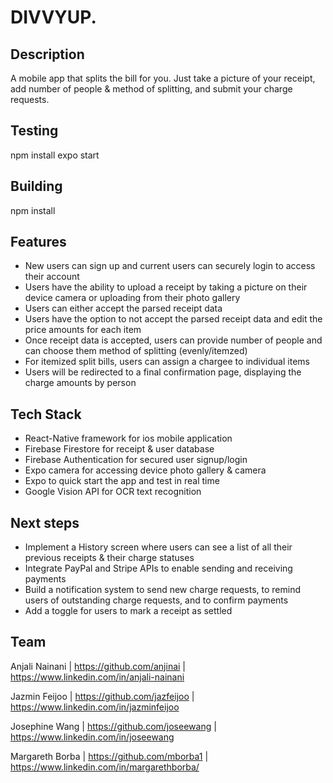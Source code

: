 # DIVVYUP.

## Description

A mobile app that splits the bill for you. Just take a picture of your receipt, add number of people & method of splitting, and submit your charge requests. 

## Testing 

npm install
expo start

## Building 

npm install 

## Features
  * New users can sign up and current users can securely login to access their account  
  * Users have the ability to upload a receipt by taking  a picture on their device camera or uploading from their photo gallery 
  * Users can either accept the parsed receipt data 
  * Users have the option to not accept the parsed receipt data and edit the price amounts for each item 
  * Once receipt data is accepted, users can provide number of people and can choose them method of splitting (evenly/itemzed)
  * For itemized split bills, users can assign a chargee to individual items
  * Users will be redirected to a final confirmation page, displaying the charge amounts by person

## Tech Stack  

  * React-Native framework for ios mobile application
  * Firebase Firestore for receipt & user database
  * Firebase Authentication for secured user signup/login   
  * Expo camera for accessing device photo gallery & camera
  * Expo to quick start the app and test in real time
  * Google Vision API for OCR text recognition

## Next steps  
* Implement a History screen where users can see a list of all their previous receipts & their charge statuses  
* Integrate PayPal and Stripe APIs to enable sending and receiving payments
* Build a notification system to send new charge requests, to remind users of outstanding charge requests, and to confirm payments   
* Add a toggle for users to mark a receipt as settled  

## Team 

Anjali Nainani | https://github.com/anjinai | https://www.linkedin.com/in/anjali-nainani

Jazmin Feijoo | https://github.com/jazfeijoo | https://www.linkedin.com/in/jazminfeijoo

Josephine Wang | https://github.com/joseewang | https://www.linkedin.com/in/joseewang

Margareth Borba | https://github.com/mborba1 | https://www.linkedin.com/in/margarethborba/